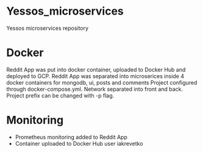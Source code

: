 # Yessos_microservices
Yessos microservices repository

# Docker
Reddit App was put into docker container, uploaded to Docker Hub and deployed to GCP.
Reddit App was separated into microserices inside 4 docker containers for mongodb, ui, posts and comments
Project configured through docker-compose.yml. Network separated into front and back. Project prefix can be changed with -p flag.

# Monitoring
- Prometheus monitoring added to Reddit App
- Container uploaded to Docker Hub user iakrevetko
